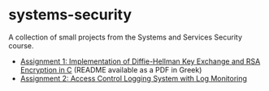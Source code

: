 # systems-security
A collection of small projects from the Systems and Services Security course.

- [Assignment 1: Implementation of Diffie-Hellman Key Exchange and RSA Encryption in C](./dh-rsa)
  (README available as a PDF in Greek)
- [Assignment 2: Access Control Logging System with Log Monitoring](./access-control-logging-system)
